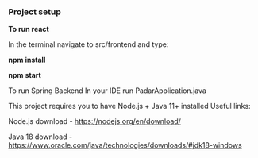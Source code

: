 ### Project setup

**To run react**

In the terminal navigate to src/frontend and type:

**npm install**

**npm start**

To run Spring Backend
In your IDE run PadarApplication.java

This project requires you to have Node.js + Java 11+ installed
Useful links:

Node.js download - https://nodejs.org/en/download/

Java 18 download - https://www.oracle.com/java/technologies/downloads/#jdk18-windows